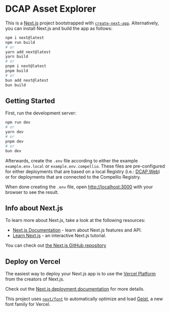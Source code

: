 # DCAP Asset Explorer

This is a [Next.js](https://nextjs.org) project bootstrapped with [`create-next-app`](https://nextjs.org/docs/app/api-reference/cli/create-next-app). Alternatively, you can install Next.js and build the app as follows:

```bash
npm i next@latest
npm run build
# or
yarn add next@latest
yarn build
# or
pnpm i next@latest
pnpm build
# or
bun add next@latest
bun build
```

## Getting Started

First, run the development server:

```bash
npm run dev
# or
yarn dev
# or
pnpm dev
# or
bun dev
```

Afterwards, create the `.env` file according to either the example `example.env.local` or `example.env.compellio`. These files are pre-configured for either deployments that are based on a local Registry (i.e.: [DCAP.Web](https://github.com/compellio/dcap.web)) or for deployments that are connected to the Compellio Registry.

When done creating the `.env` file, open [http://localhost:3000](http://localhost:3000) with your browser to see the result.

## Info about Next.js

To learn more about Next.js, take a look at the following resources:

- [Next.js Documentation](https://nextjs.org/docs) - learn about Next.js features and API.
- [Learn Next.js](https://nextjs.org/learn) - an interactive Next.js tutorial.

You can check out [the Next.js GitHub repository](https://github.com/vercel/next.js)

## Deploy on Vercel

The easiest way to deploy your Next.js app is to use the [Vercel Platform](https://vercel.com/new?utm_medium=default-template&filter=next.js&utm_source=create-next-app&utm_campaign=create-next-app-readme) from the creators of Next.js.

Check out the [Next.js deployment documentation](https://nextjs.org/docs/app/building-your-application/deploying) for more details.

This project uses [`next/font`](https://nextjs.org/docs/app/building-your-application/optimizing/fonts) to automatically optimize and load [Geist](https://vercel.com/font), a new font family for Vercel.
